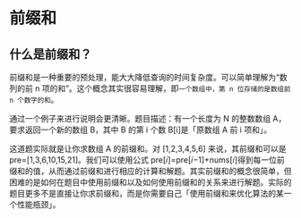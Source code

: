

# 前缀和

<!-- 
如何求二维数组的前缀和？ 
https://mp.weixin.qq.com/s/PR8i45CBmWeB3aLSC36mlQ

前缀和技巧
https://zhuanlan.zhihu.com/p/107778275


-->


## 什么是前缀和？  
前缀和是一种重要的预处理，能大大降低查询的时间复杂度。可以简单理解为“数列的前 n 项的和”。这个概念其实很容易理解，即`一个数组中，第 n 位存储的是数组前 n 个数字的和`。  

通过一个例子来进行说明会更清晰。题目描述：有一个长度为 N 的整数数组 A，要求返回一个新的数组 B，其中 B 的第 i 个数 B[i]是「原数组 A 前 i 项和」。  

这道题实际就是让你求数组 A 的前缀和。对 [1,2,3,4,5,6] 来说，其前缀和可以是 pre=[1,3,6,10,15,21]。我们可以使用公式 pre[𝑖]=pre[𝑖−1]+nums[𝑖]得到每一位前缀和的值，从而通过前缀和进行相应的计算和解题。其实前缀和的概念很简单，但困难的是如何在题目中使用前缀和以及如何使用前缀和的关系来进行解题。实际的题目更多不是直接让你求前缀和，而是你需要自己「使用前缀和来优化算法的某一个性能瓶颈」。  

